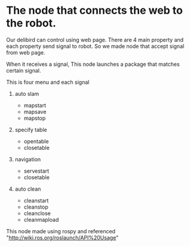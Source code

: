 # The node that connects the web to the robot.

Our delibird can control using web page. There are 4 main property and each property send signal to robot. 
So we made node that accept signal from web page. 

When it receives a signal, This node launches a package that matches certain signal. 

This is four menu and each signal

1. auto slam
    - mapstart
    - mapsave
    - mapstop

2. specify table
    - opentable
    - closetable

3. navigation
    - servestart
    - closetable

4. auto clean
    - cleanstart
    - cleanstop
    - cleanclose
    - cleanmapload

This node made using rospy and referenced "http://wiki.ros.org/roslaunch/API%20Usage"







